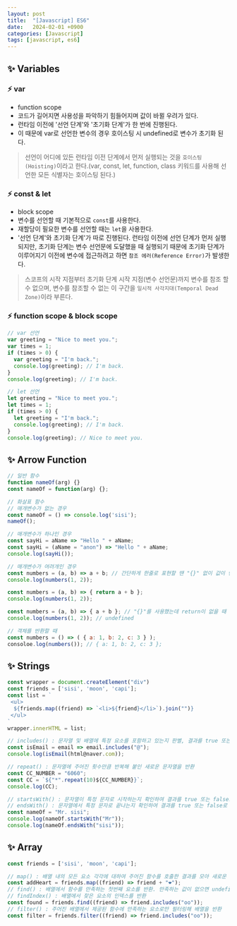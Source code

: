 ```yaml
---
layout: post
title:  "[Javascript] ES6"
date:   2024-02-01 +0900
categories: [Javascript]
tags: [javascript, es6]
---
```



## ✨ Variables

### ⚡ var

- function scope
- 코드가 길어지면 사용성을 파악하기 힘들어지며 값이 바뀔 우려가 있다.
- 런타임 이전에 '선언 단계'와 '초기화 단계'가 한 번에 진행된다.
- 이 때문에 var로 선언한 변수의 경우 호이스팅 시 undefined로 변수가 초기화 된다.

> 선언이 어디에 있든 런타임 이전 단계에서 먼저 실행되는 것을 `호이스팅(Hoisting)`이라고 한다.(var, const, let, function, class 키워드를 사용해 선언한 모든 식별자는 호이스팅 된다.)

### ⚡ const & let

- block scope
- 변수를 선언할 때 기본적으로 `const`를 사용한다.
- 재할당이 필요한 변수를 선언할 때는 `let`을 사용한다.
- '선언 단계'와 초기화 단계'가 따로 진행된다. 런타임 이전에 선언 단계가 먼저 실행되지만, 초기화 단계는 변수 선언문에 도달했을 때 실행되기 때문에 초기화 단계가 이루어지기 이전에 변수에 접근하려고 하면 `참조 에러(Reference Error)`가 발생한다.

> 스코프의 시작 지점부터 초기화 단계 시작 지점(변수 선언문)까지 변수를 참조 할 수 없으며, 변수를 참조할 수 없는 이 구간을 `일시적 사각지대(Temporal Dead Zone)`이라 부른다.

### ⚡ function scope & block scope

```javascript
// var 선언
var greeting = "Nice to meet you.";
var times = 1;
if (times > 0) {
  var greeting = "I'm back.";
  console.log(greeting); // I'm back.
}
console.log(greeting); // I'm back.

// let 선언
let greeting = "Nice to meet you.";
let times = 1;
if (times > 0) {
  let greeting = "I'm back.";
  console.log(greeting); // I'm back.
}
console.log(greeting); // Nice to meet you.
```


## ✨ Arrow Function

```javascript
// 일반 함수
function nameOf(arg) {}
const nameOf = function(arg) {};

// 화살표 함수
// 매개변수가 없는 경우
const nameOf = () => console.log('sisi');
nameOf();

// 매개변수가 하나인 경우
const sayHi = aName => "Hello " + aName;
const sayHi = (aName = "anon") => "Hello " + aName;
console.log(sayHi());

// 매개변수가 여려개인 경우
const numbers = (a, b) => a + b; // 간단하게 한줄로 표현할 땐 "{}" 없이 값이 반환
console.log(numbers(1, 2));

const numbers = (a, b) => { return a + b }; 
console.log(numbers(1, 2));

const numbers = (a, b) => { a + b }; // "{}"를 사용했는데 return이 없을 때 
console.log(numbers(1, 2)); // undefined

// 객체를 반환할 때
const numbers = () => ( { a: 1, b: 2, c: 3 } );
consoloe.log(numbers()); // { a: 1, b: 2, c: 3 };
```


## ✨ Strings

```javascript
const wrapper = document.createElement("div")
const friends = ['sisi', 'moon', 'capi'];
const list = `
 <ul>
  ${friends.map((friend) => `<li>${friend}</li>`).join("")}
 </ul>
`
wrapper.innerHTML = list;

// includes() : 문자열 및 배열에 특정 요소를 포함하고 있는지 판별, 결과를 true 또는 false로 반환
const isEmail = email => email.includes("@");
console.log(isEmail(html@naver.com));

// repeat() : 문자열에 주어진 횟수만큼 반복해 붙인 새로운 문자열을 반환
const CC_NUMBER = "6060";
const CC = `${"*".repeat(10)${CC_NUMBER}}`;
console.log(CC);

// startsWith() : 문자열이 특정 문자로 시작하는지 확인하여 결과를 true 또는 false로 반환
// endsWith() : 문자열에서 특정 문자로 끝나는지 확인하여 결과를 true 또는 false로 반환
const nameOf = "Mr. sisi";
console.log(nameOf.startsWith("Mr"));
console.log(nameOf.endsWith("sisi"));
```


## ✨ Array

```javascript
const friends = ['sisi', 'moon', 'capi'];

// map() : 배열 내의 모든 요소 각각에 대하여 주어진 함수를 호출한 결과를 모아 새로운 배열을 반환
const addHeart = friends.map((friend) => friend + "❤️");
// find() : 배열에서 함수를 만족하는 첫번째 요소를 반환. 만족하는 값이 없으면 undefined를 반환
// findIndex() : 배열에서 찾은 요소의 인덱스를 반환
const found = friends.find((friend) => friend.includes("oo"));
// filter() : 주어진 배열에서 제공된 함수에 만족하는 요소로만 필터링해 배열을 반환
const filter = friends.filter((friend) => friend.includes("oo")); 

```
